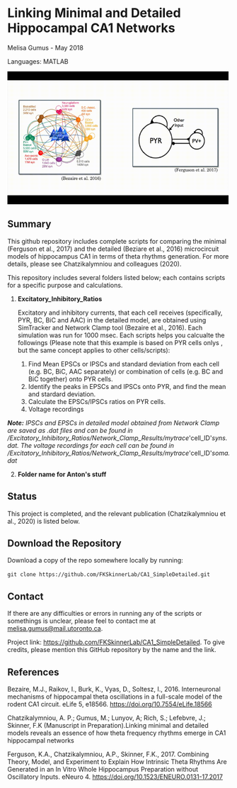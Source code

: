 # Linking Minimal and Detailed Hippocampal CA1 Networks

Melisa Gumus - May 2018 

Languages: MATLAB

<img src="https://github.com/FKSkinnerLab/CA1_SimpleDetailed/blob/master/SimpleDetailedMovie.gif" height="300px" width="500px" >

## Summary ##
This github repository includes complete scripts for comparing the minimal (Ferguson et al., 2017) and the detailed (Beziare et al., 2016) microcircuit models of hippocampus CA1 in terms of theta rhythms generation. For more details, please see Chatzikalymniou and colleagues (2020).

This repository includes several folders listed below; each contains scripts for a specific purpose and calculations. 

1. **Excitatory_Inhibitory_Ratios**

     Excitatory and inhibitory currents, that each cell receives (specifically, PYR, BC, BiC and AAC) in the detailed model, are obtained using SimTracker and Network Clamp tool (Bezaire et al., 2016). Each simulation was run for 1000 msec. Each scripts helps you calcualte the followings (Please note that this example is based on PYR cells onlys , but the same concept applies to other cells/scripts):

     1. Find Mean EPSCs or IPSCs and standard deviation from each cell (e.g. BC, BiC, AAC separately) or combination of cells (e.g. BC and BiC together) onto PYR cells.
     2. Identify the peaks in EPSCs and IPSCs onto PYR, and find the mean and stardard deviation.
     3. Calculate the EPSCs/IPSCs ratios on PYR cells.
     4. Voltage recordings

_**Note:** IPSCs and EPSCs in detailed model obtained from Network Clamp are saved as .dat files and can be found in /Excitatory_Inhibitory_Ratios/Network_Clamp_Results/mytrace_'cell_ID'_syns.dat. The voltage recordings for each cell can be found in /Excitatory_Inhibitory_Ratios/Network_Clamp_Results/mytrace_'cell_ID'_soma.dat_

2. **Folder name for Anton's stuff**



## Status ##
This project is completed, and the relevant publication (Chatzikalymniou et al., 2020) is listed below.


## Download the Repository ##
Download a copy of the repo somewhere locally by running:

`git clone https://github.com/FKSkinnerLab/CA1_SimpleDetailed.git`


## Contact ##
If there are any difficulties or errors in running any of the scripts or somethings is unclear, please feel to contact me at melisa.gumus@mail.utoronto.ca.

Project link: https://github.com/FKSkinnerLab/CA1_SimpleDetailed. To give credits, please mention this GitHub repository by the name and the link.


## References ##
Bezaire, M.J., Raikov, I., Burk, K., Vyas, D., Soltesz, I., 2016. Interneuronal mechanisms of hippocampal theta oscillations in a full-scale model of the rodent CA1 circuit. eLife 5, e18566. https://doi.org/10.7554/eLife.18566

Chatzikalymniou, A. P.; Gumus, M.; Lunyov, A; Rich, S.; Lefebvre, J.; Skinner, F.K (Manuscript in Preparation).Linking minimal and detailed models reveals an essence of how theta frequency rhythms emerge in CA1 hippocampal networks

Ferguson, K.A., Chatzikalymniou, A.P., Skinner, F.K., 2017. Combining Theory, Model, and Experiment to Explain How Intrinsic Theta Rhythms Are Generated in an In Vitro Whole Hippocampus Preparation without Oscillatory Inputs. eNeuro 4. https://doi.org/10.1523/ENEURO.0131-17.2017
